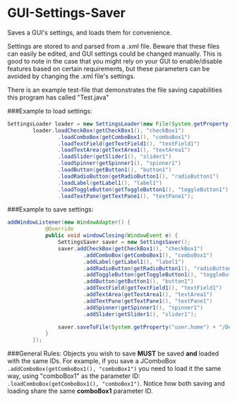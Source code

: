 # GUI-Settings-Saver
Saves a GUI's settings, and loads them for convenience.

Settings are stored to and parsed from a .xml file. Beware that these files can easily be edited, and GUI settings could be changed manually. This is good to note in the case that you might rely on your GUI to enable/disable features based on certain requirements, but these parameters can be avoided by changing the .xml file's settings.

There is an example test-file that demonstrates the file saving capabilities this program has called "Test.java"

###Example to load settings:
```java
SettingsLoader loader = new SettingsLoader(new File(System.getProperty("user.home") + "/Desktop")));
        loader.loadCheckBox(getCheckBox1(), "checkBox1")
                .loadComboBox(getComboBox1(), "comboBox1")
                .loadTextField(getTextField1(), "textField1")
                .loadTextArea(getTextArea1(), "textArea1")
                .loadSlider(getSlider1(), "slider1")
                .loadSpinner(getSpinner1(), "spinner1")
                .loadButton(getButton1(), "button1")
                .loadRadioButton(getRadioButton1(), "radioButton1")
                .loadLabel(getLabel1(), "label1")
                .loadToggleButton(getToggleButton1(), "toggleButton1")
                .loadTextPane(getTextPane1(), "textPane1");
```

###Example to save settings:
```java
addWindowListener(new WindowAdapter() {
            @Override
            public void windowClosing(WindowEvent e) {
                SettingsSaver saver = new SettingsSaver();
                saver.addCheckBox(getCheckBox1(), "checkBox1")
                        .addComboBox(getComboBox1(), "comboBox1")
                        .addLabel(getLabel1(), "label1")
                        .addRadioButton(getRadioButton1(), "radioButton1")
                        .addToggleButton(getToggleButton1(), "toggleButton1")
                        .addButton(getButton1(), "button1")
                        .addTextField(getTextField1(), "textField1")
                        .addTextArea(getTextArea1(), "textArea1")
                        .addTextPane(getTextPane1(), "textPane1")
                        .addSpinner(getSpinner1(), "spinner1")
                        .addSlider(getSlider1(), "slider1");

                saver.saveToFile(System.getProperty("user.home") + "/Desktop");
            }
        });
```

###General Rules:
Objects you wish to save **MUST** be saved **and** loaded with the same IDs. For example, if you save a JComboBox `.addComboBox(getComboBox1(), "comboBox1")` you need to load it the same way, using "comboBox1" as the parameter ID: `.loadComboBox(getComboBox1(), "comboBox1")`. Notice how both saving and loading share the same **comboBox1** parameter ID.
